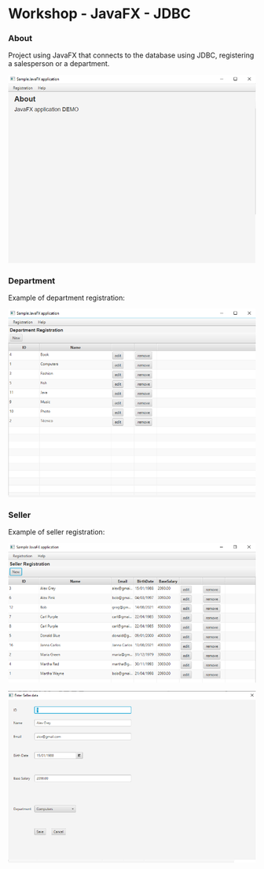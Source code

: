 # Workshop - JavaFX - JDBC

### About
Project using JavaFX that connects to the database using JDBC, registering a salesperson or a department.

<p align="center">
  <img src="/readme-images/about.png" alt="about image javaFX"/>
</p>

### Department
Example of department registration:


<p align="center">
  <img src="/readme-images/department-registration.png" alt="department registration"/>
</p>

### Seller 
Example of seller registration:

<p align="center">
  <img src="/readme-images/seller-registration.png" alt="seller image"/> 	  
</p>
<p align="center">
  <img src="/readme-images/seller-registration2.png" alt="seller registration"/> 	  
</p>